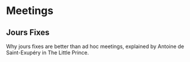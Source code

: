 # Meetings

## Jours Fixes

Why jours fixes are better than ad hoc meetings, explained by Antoine de Saint-Exupéry in The Little Prince.
